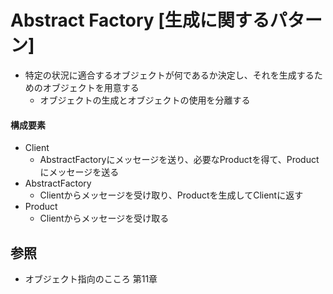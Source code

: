 # Abstract Factory [生成に関するパターン]
- 特定の状況に適合するオブジェクトが何であるか決定し、それを生成するためのオブジェクトを用意する
  - オブジェクトの生成とオブジェクトの使用を分離する

#### 構成要素
- Client
  - AbstractFactoryにメッセージを送り、必要なProductを得て、Productにメッセージを送る
- AbstractFactory
  - Clientからメッセージを受け取り、Productを生成してClientに返す
- Product
  - Clientからメッセージを受け取る

## 参照
- オブジェクト指向のこころ 第11章
